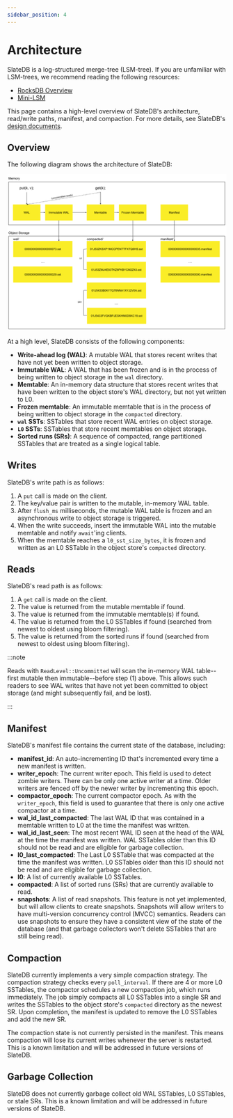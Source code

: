 ```yaml
---
sidebar_position: 4
---
```


# Architecture

SlateDB is a log-structured merge-tree (LSM-tree). If you are unfamiliar with LSM-trees, we recommend reading the following resources:

* [RocksDB Overview](https://github.com/facebook/rocksdb/wiki/RocksDB-Overview)
* [Mini-LSM](https://skyzh.github.io/mini-lsm/)

This page contains a high-level overview of SlateDB's architecture, read/write paths, manifest, and compaction. For more details, see SlateDB's [design documents](https://github.com/slatedb/slatedb/tree/main/docs).

## Overview

The following diagram shows the architecture of SlateDB:

![Example banner](/img/architecture.png)

At a high level, SlateDB consists of the following components:

* **Write-ahead log (WAL)**: A mutable WAL that stores recent writes that have not yet been written to object storage.
* **Immutable WAL**: A WAL that has been frozen and is in the process of being written to object storage in the `wal` directory.
* **Memtable**: An in-memory data structure that stores recent writes that have been written to the object store's WAL directory, but not yet written to L0.
* **Frozen memtable**: An immutable memtable that is in the process of being written to object storage in the `compacted` directory.
* **`wal` SSTs**: SSTables that store recent WAL entries on object storage.
* **`L0` SSTs**: SSTables that store recent memtables on object storage.
* **Sorted runs (SRs)**: A sequence of compacted, range partitioned SSTables that are treated as a single logical table.

## Writes

SlateDB's write path is as follows:

1. A `put` call is made on the client.
2. The key/value pair is written to the mutable, in-memory WAL table.
3. After `flush_ms` milliseconds, the mutable WAL table is frozen and an asynchronous write to object storage is triggered.
4. When the write succeeds, insert the immutable WAL into the mutable memtable and notify `await`'ing clients.
5. When the memtable reaches a `l0_sst_size_bytes`, it is frozen and written as an L0 SSTable in the object store's `compacted` directory.

## Reads

SlateDB's read path is as follows:

1. A `get` call is made on the client.
2. The value is returned from the mutable memtable if found.
3. The value is returned from the immutable memtable(s) if found.
4. The value is returned from the L0 SSTables if found (searched from newest to oldest using bloom filtering).
5. The value is returned from the sorted runs if found (searched from newest to oldest using bloom filtering).

:::note

Reads with `ReadLevel::Uncommitted` will scan the in-memory WAL table--first mutable then immutable--before step (1) above. This allows such readers to see WAL writes that have not yet been committed to object storage (and might subsequently fail, and be lost).

:::

## Manifest

SlateDB's manifest file contains the current state of the database, including:

* **manifest_id**: An auto-incrementing ID that's incremented every time a new manifest is written.
* **writer_epoch**: The current writer epoch. This field is used to detect zombie writers. There can be only one active writer at a time. Older writers are fenced off by the newer writer by incrementing this epoch.
* **compactor_epoch**: The current compactor epoch. As with the `writer_epoch`, this field is used to guarantee that there is only one active compactor at a time.
* **wal_id_last_compacted**: The last WAL ID that was contained in a memtable written to L0 at the time the manifest was written.
* **wal_id_last_seen**: The most recent WAL ID seen at the head of the WAL at the time the manifest was written. WAL SSTables older than this ID should not be read and are eligible for garbage collection.
* **l0_last_compacted**: The Last L0 SSTable that was compacted at the time the manifest was written. L0 SSTables older than this ID should not be read and are eligible for garbage collection.
* **l0**: A list of currently available L0 SSTables.
* **compacted**: A list of sorted runs (SRs) that are currently available to read.
* **snapshots**: A list of read snapshots. This feature is not yet implemented, but will allow clients to create snapshots. Snapshots will allow writers to have multi-version concurrency control (MVCC) semantics. Readers can use snapshots to ensure they have a consistent view of the state of the database (and that garbage collectors won't delete SSTables that are still being read).

## Compaction

SlateDB currently implements a very simple compaction strategy. The compaction strategy checks every `poll_interval`. If there are 4 or more L0 SSTables, the compactor schedules a new compaction job, which runs immediately. The job simply compacts all L0 SSTables into a single SR and writes the SSTables to the object store's `compacted` directory as the newest SR. Upon completion, the manifest is updated to remove the L0 SSTables and add the new SR.

The compaction state is not currently persisted in the manifest. This means compaction will lose its current writes whenever the server is restarted. This is a known limitation and will be addressed in future versions of SlateDB.

## Garbage Collection

SlateDB does not currently garbage collect old WAL SSTables, L0 SSTables, or stale SRs. This is a known limitation and will be addressed in future versions of SlateDB.